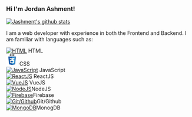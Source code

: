 ### Hi I'm Jordan Ashment!

[![Jashment's github stats](https://github-readme-stats.vercel.app/api?username=jashment)](https://github.com/jashment/github-readme-stats)

I am a web developer with experience in both the Frontend and Backend.  I am familiar with languages such as:  
 
[![HTML](https://www.w3.org/html/logo/downloads/HTML5_Logo_32.png)](https://html.spec.whatwg.org/multipage/) HTML  
[![CSS](/icons/css.png)](https://www.w3.org/Style/CSS/Overview.en.html) CSS  
[![JavaScript](/icons/js-javascript.ico)](https://developer.mozilla.org/en-US/docs/Web/JavaScript) JavaScript  
[![ReactJS](https://api.faviconkit.com/reactjs.org/)](https://reactjs.org/) ReactJS  
[![VueJS](https://api.faviconkit.com/vuejs.org/)](https://vuejs.org/) VueJS  
[![NodeJS](https://api.faviconkit.com/nodejs.org/)](https://nodejs.org/en/)NodeJS  
[![Firebase](https://api.faviconkit.com/firebase.google.com/)](https://firebase.google.com/)Firebase  
[![Git/Github](https://api.faviconkit.com/github.com/)](https://github.com/)Git/Github  
[![MongoDB](https://api.faviconkit.com/mongodb.com/)](https://www.mongodb.com/)MonogDB 


<!--
**jashment/jashment** is a ✨ _special_ ✨ repository because its `README.md` (this file) appears on your GitHub profile.

Here are some ideas to get you started:

- 🔭 I’m currently working on ...
- 🌱 I’m currently learning ...
- 👯 I’m looking to collaborate on ...
- 🤔 I’m looking for help with ...
- 💬 Ask me about ...
- 📫 How to reach me: ...
- 😄 Pronouns: ...
- ⚡ Fun fact: ...
-->
